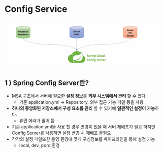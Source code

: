 # Config Service

![img.png](img.png)

## 1 ) Spring Config Server란?
- MSA 구조에서 서버에 필요한 **설정 정보**를 **외부 시스템에서 관리** 할 수 있다.
  - 기존 application.yml -> Repository, 외부 접근 가능 파일 등을 사용
- **하나의 중앙화된 저장소에서 구성 요소를 관리** 할 수 있기에 **일관적인 설정이 가능**하다.
  - 휴먼 에러가 줄어 듬
- 기존 application.yml을 사용 할 경우 변경이 있을 때 서버 재배포가 필요 하지만 Config Server를 사용하면 설정 변경 시  재배포 불필요
- 각각의 설정 파일또한 운영 환경에 맞게 구성정보를 파이프라인을 통해 설정 가능
    - local, dev, pord 환경